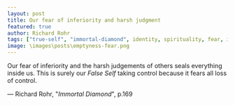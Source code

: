 ```yaml
---
layout: post
title: Our fear of inferiority and harsh judgment
featured: true
author: Richard Rohr
tags: ["true-self", "immortal-diamond", identity, spirituality, fear, inferiority, judgement, "fals-self"]
image: \images\posts\emptyness-fear.png
---
```


Our fear of inferiority and the harsh judgements of others seals everything inside us. This is surely our _False Self_ taking control because it fears all loss of control.

― Richard Rohr, "_Immortal Diamond_", p.169